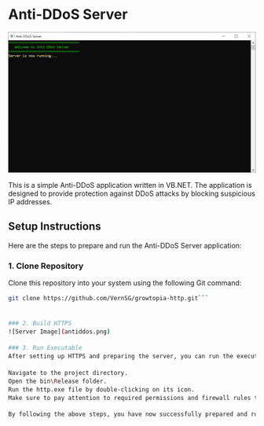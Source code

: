 # Anti-DDoS Server

![Server Image](http.png)

This is a simple Anti-DDoS application written in VB.NET. The application is designed to provide protection against DDoS attacks by blocking suspicious IP addresses.

## Setup Instructions

Here are the steps to prepare and run the Anti-DDoS Server application:

### 1. Clone Repository

Clone this repository into your system using the following Git command:

```bash
git clone https://github.com/VernSG/growtopia-http.git```


### 2. Build HTTPS
![Server Image](antiddos.png)

### 3. Run Executable
After setting up HTTPS and preparing the server, you can run the executable (exe) from the release. Follow these steps:

Navigate to the project directory.
Open the bin\Release folder.
Run the http.exe file by double-clicking on its icon.
Make sure to pay attention to required permissions and firewall rules to ensure the application runs smoothly.

By following the above steps, you have now successfully prepared and run the Anti-DDoS Server on your system. Happy using!
